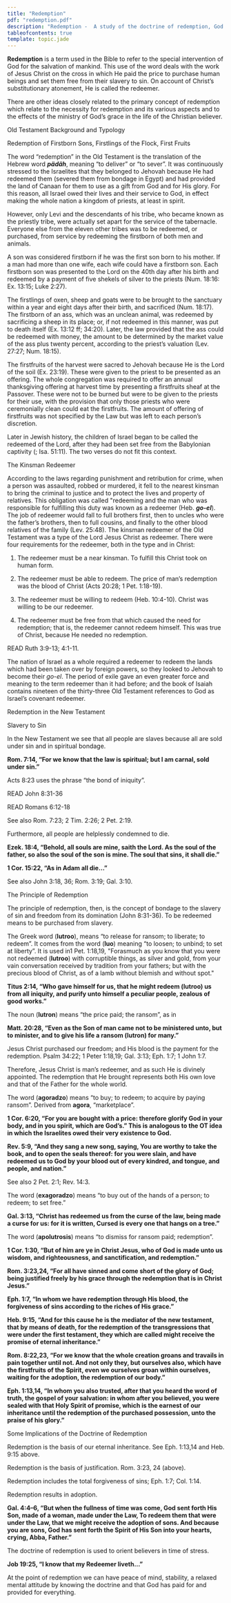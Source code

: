 ```yaml
---
title: "Redemption"
pdf: "redemption.pdf"
description: "Redemption -  A study of the doctrine of redemption, God's special intervention for the salvation of mankind."
tableofcontents: true
template: topic.jade
---
```


**Redemption** is a term used in the Bible to refer to the special
intervention of God for the salvation of mankind. This use of the word
deals with the work of Jesus Christ on the cross in which He paid the
price to purchase human beings and set them free from their slavery to
sin. On account of Christ’s substitutionary atonement, He is called the
redeemer.

There are other ideas closely related to the primary concept of
redemption which relate to the necessity for redemption and its various
aspects and to the effects of the ministry of God’s grace in the life of
the Christian believer.

Old Testament Background and Typology

Redemption of Firstborn Sons, Firstlings of the Flock, First Fruits

The word “redemption” in the Old Testament is the translation of the
Hebrew word ***pädäh***, meaning “to deliver” or “to sever”. It was
continuously stressed to the Israelites that they belonged to Jehovah
because He had redeemed them (severed them from bondage in Egypt) and
had provided the land of Canaan for them to use as a gift from God and
for His glory. For this reason, all Israel owed their lives and their
service to God, in effect making the whole nation a kingdom of priests,
at least in spirit.

However, only Levi and the descendants of his tribe, who became known as
the priestly tribe, were actually set apart for the service of the
tabernacle. Everyone else from the eleven other tribes was to be
redeemed, or purchased, from service by redeeming the firstborn of both
men and animals.

A son was considered firstborn if he was the first son born to his
mother. If a man had more than one wife, each wife could have a
firstborn son. Each firstborn son was presented to the Lord on the 40th
day after his birth and redeemed by a payment of five shekels of silver
to the priests (Num. 18:16: Ex. 13:15; Luke 2:27).

The firstlings of oxen, sheep and goats were to be brought to the
sanctuary within a year and eight days after their birth, and sacrificed
(Num. 18:17). The firstborn of an ass, which was an unclean animal, was
redeemed by sacrificing a sheep in its place; or, if not redeemed in
this manner, was put to death itself (Ex. 13:12 ff; 34:20). Later, the
law provided that the ass could be redeemed with money, the amount to be
determined by the market value of the ass plus twenty percent, according
to the priest’s valuation (Lev. 27:27; Num. 18:15).

The firstfruits of the harvest were sacred to Jehovah because He is the
Lord of the soil (Ex. 23:19). These were given to the priest to be
presented as an offering. The whole congregation was required to offer
an annual thanksgiving offering at harvest time by presenting a
firstfruits sheaf at the Passover. These were not to be burned but were
to be given to the priests for their use, with the provision that only
those priests who were ceremonially clean could eat the firstfruits. The
amount of offering of firstfruits was not specified by the Law but was
left to each person’s discretion.

Later in Jewish history, the children of Israel began to be called the
redeemed of the Lord, after they had been set free from the Babylonian
captivity (; Isa. 51:11). The two verses do not fit this context.

The Kinsman Redeemer

According to the laws regarding punishment and retribution for crime,
when a person was assaulted, robbed or murdered, it fell to the nearest
kinsman to bring the criminal to justice and to protect the lives and
property of relatives. This obligation was called "redeeming and the man
who was responsible for fulfilling this duty was known as a redeemer
(Heb. ***go-el***). The job of redeemer would fall to full brothers
first, then to uncles who were the father’s brothers, then to full
cousins, and finally to the other blood relatives of the family (Lev.
25:48). The kinsman redeemer of the Old Testament was a type of the Lord
Jesus Christ as redeemer. There were four requirements for the redeemer,
both in the type and in Christ:

1. The redeemer must be a near kinsman. To fulfill this Christ took on
human form.

2. The redeemer must be able to redeem. The price of man’s redemption
was the blood of Christ (Acts 20:28; 1 Pet. 1:18-19).

3. The redeemer must be willing to redeem (Heb. 10:4-10). Christ was
willing to be our redeemer.

4. The redeemer must be free from that which caused the need for
redemption; that is, the redeemer cannot redeem himself. This was true
of Christ, because He needed no redemption.

READ Ruth 3:9-13; 4:1-11.

The nation of Israel as a whole required a redeemer to redeem the lands
which had been taken over by foreign powers, so they looked to Jehovah
to become their *go-el*. The period of exile gave an even greater force
and meaning to the term redeemer than it had before; and the book of
Isaiah contains nineteen of the thirty-three Old Testament references to
God as Israel’s covenant redeemer.

Redemption in the New Testament

Slavery to Sin

In the New Testament we see that all people are slaves because all are
sold under sin and in spiritual bondage.

**Rom. 7:14, “For we know that the law is spiritual; but I am carnal,
sold under sin.”**

Acts 8:23 uses the phrase “the bond of iniquity”.

READ John 8:31-36

READ Romans 6:12-18

See also Rom. 7:23; 2 Tim. 2:26; 2 Pet. 2:19.

Furthermore, all people are helplessly condemned to die.

**Ezek. 18:4, “Behold, all souls are mine, saith the Lord. As the soul
of the father, so also the soul of the son is mine. The soul that sins,
it shall die.”**

**1 Cor. 15:22, “As in Adam all die…”**

See also John 3:18, 36; Rom. 3:19; Gal. 3:10.

The Principle of Redemption

The principle of redemption, then, is the concept of bondage to the
slavery of sin and freedom from its domination (John 8:31-36). To be
redeemed means to be purchased from slavery.

The Greek word (**lutroo**), means “to release for ransom; to liberate;
to redeem”. It comes from the word (**luo**) meaning “to loosen; to
unbind; to set at liberty”. It is used in1 Pet. 1:18,19, "Forasmuch as
you know that you were not redeemed (**lutroo**) with corruptible
things, as silver and gold, from your vain conversation received by
tradition from your fathers; but with the precious blood of Christ, as
of a lamb without blemish and without spot."

**Titus 2:14, “Who gave himself for us, that he might redeem (lutroo) us
from all iniquity, and purify unto himself a peculiar people, zealous of
good works.”**

The noun (**lutron**) means “the price paid; the ransom”, as in

**Matt. 20:28, “Even as the Son of man came not to be ministered unto,
but to minister, and to give his life a ransom (lutron) for many.”**

Jesus Christ purchased our freedom; and His blood is the payment for the
redemption. Psalm 34:22; 1 Peter 1:18,19; Gal. 3:13; Eph. 1:7; 1 John
1:7.

Therefore, Jesus Christ is man’s redeemer, and as such He is divinely
appointed. The redemption that He brought represents both His own love
and that of the Father for the whole world.

The word (**agoradzo**) means “to buy; to redeem; to acquire by paying
ransom”. Derived from **agora**, “marketplace”.

**1 Cor. 6:20, “For you are bought with a price: therefore glorify God
in your body, and in you spirit, which are God’s.” This is analogous to
the OT idea in which the Israelites owed their very existence to God.**

**Rev. 5:9, “And they sang a new song, saying, You are worthy to take
the book, and to open the seals thereof: for you were slain, and have
redeemed us to God by your blood out of every kindred, and tongue, and
people, and nation.”**

See also 2 Pet. 2:1; Rev. 14:3.

The word (**exagoradzo**) means “to buy out of the hands of a person; to
redeem; to set free.”

**Gal. 3:13, “Christ has redeemed us from the curse of the law, being
made a curse for us: for it is written, Cursed is every one that hangs
on a tree.”**

The word (**apolutrosis**) means “to dismiss for ransom paid;
redemption”.

**1 Cor. 1:30, “But of him are ye in Christ Jesus, who of God is made
unto us wisdom, and righteousness, and sanctification, and
redemption.”**

**Rom. 3:23,24, “For all have sinned and come short of the glory of God;
being justified freely by his grace through the redemption that is in
Christ Jesus.”**

**Eph. 1:7, “In whom we have redemption through His blood, the
forgiveness of sins according to the riches of His grace.”**

**Heb. 9:15, “And for this cause he is the mediator of the new
testament, that by means of death, for the redemption of the
transgressions that were under the first testament, they which are
called might receive the promise of eternal inheritance.”**

**Rom. 8:22,23, “For we know that the whole creation groans and travails
in pain together until not. And not only they, but ourselves also, which
have the firstfruits of the Spirit, even we ourselves groan within
ourselves, waiting for the adoption, the redemption of our body.”**

**Eph. 1:13,14, “In whom you also trusted, after that you heard the word
of truth, the gospel of your salvation: in whom after you believed, you
were sealed with that Holy Spirit of promise, which is the earnest of
our inheritance until the redemption of the purchased possession, unto
the praise of his glory.”**

Some Implications of the Doctrine of Redemption

Redemption is the basis of our eternal inheritance. See Eph. 1:13,14 and
Heb. 9:15 above.

Redemption is the basis of justification. Rom. 3:23, 24 (above).

Redemption includes the total forgiveness of sins; Eph. 1:7; Col. 1:14.

Redemption results in adoption.

**Gal. 4:4–6, “But when the fullness of time was come, God sent forth
His Son, made of a woman, made under the Law, To redeem them that were
under the Law, that we might receive the adoption of sons. And because
you are sons, God has sent forth the Spirit of His Son into your hearts,
crying, Abba, Father.”**

The doctrine of redemption is used to orient believers in time of
stress.

**Job 19:25, “I know that my Redeemer liveth…”**

At the point of redemption we can have peace of mind, stability, a
relaxed mental attitude by knowing the doctrine and that God has paid
for and provided for everything.

